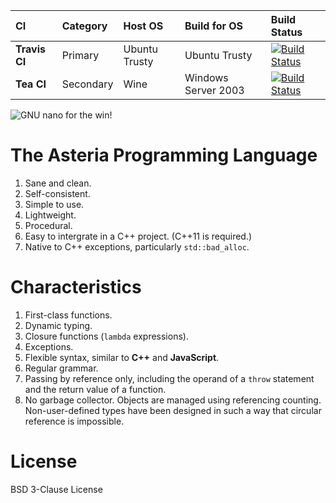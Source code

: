 |CI            |Category  |Host OS       |Build for OS        |Build Status     |
|:-------------|:---------|:-------------|:-------------------|:----------------|
|**Travis CI** |Primary   |Ubuntu Trusty |Ubuntu Trusty       |[![Build Status](https://travis-ci.org/lhmouse/asteria.svg?branch=master)](https://travis-ci.org/lhmouse/asteria) |
|**Tea CI**    |Secondary |Wine          |Windows Server 2003 |[![Build Status](https://tea-ci.org/api/badges/lhmouse/asteria/status.svg)](https://tea-ci.org/lhmouse/asteria) |

![GNU nano for the win!](https://raw.githubusercontent.com/lhmouse/poseidon/master/gnu-nano-ftw.png)

# The Asteria Programming Language

1. Sane and clean.
2. Self-consistent.
3. Simple to use.
4. Lightweight.
5. Procedural.
6. Easy to intergrate in a C++ project. (C++11 is required.)
7. Native to C++ exceptions, particularly `std::bad_alloc`.

# Characteristics

1. First-class functions.
2. Dynamic typing.
3. Closure functions (`lambda` expressions).
4. Exceptions.
5. Flexible syntax, similar to **C++** and **JavaScript**.
6. Regular grammar.
7. Passing by reference only, including the operand of a `throw` statement and the return value of a function.
8. No garbage collector. Objects are managed using referencing counting. Non-user-defined types have been designed in such a way that circular reference is impossible.

# License

BSD 3-Clause License
